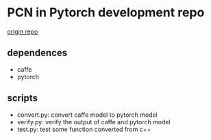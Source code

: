 # PCN in Pytorch development repo

[origin repo](https://github.com/Jack-CV/FaceKit/tree/master/PCN)


## dependences
+ caffe 
+ pytorch


## scripts
+ convert.py: convert caffe model to pytorch model 
+ verify.py: verify the output of caffe and pytorch model
+ test.py: test some function converted from c++
